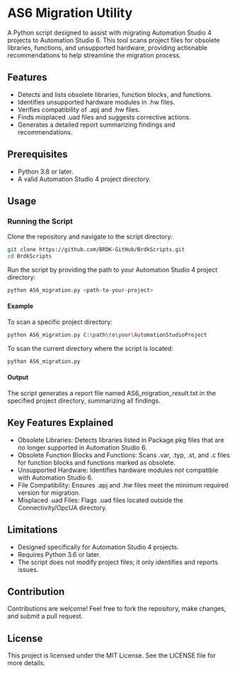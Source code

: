 # AS6 Migration Utility

A Python script designed to assist with migrating Automation Studio 4 projects to Automation Studio 6. This tool scans project files for obsolete libraries, functions, and unsupported hardware, providing actionable recommendations to help streamline the migration process.

## Features

- Detects and lists obsolete libraries, function blocks, and functions.
- Identifies unsupported hardware modules in .hw files.
- Verifies compatibility of .apj and .hw files.
- Finds misplaced .uad files and suggests corrective actions.
- Generates a detailed report summarizing findings and recommendations.

## Prerequisites

- Python 3.8 or later.
- A valid Automation Studio 4 project directory.

## Usage

### Running the Script

Clone the repository and navigate to the script directory:

```bash
git clone https://github.com/BRDK-GitHub/BrdkScripts.git
cd BrdkScripts
```

Run the script by providing the path to your Automation Studio 4 project directory:
```bash
python AS6_migration.py <path-to-your-project>
```

#### Example
To scan a specific project directory:
```bash
python AS6_migration.py C:\path\to\your\AutomationStudioProject
```

To scan the current directory where the script is located:
```bash
python AS6_migration.py
```
#### Output
The script generates a report file named AS6_migration_result.txt in the specified project directory, summarizing all findings.

## Key Features Explained
- Obsolete Libraries: Detects libraries listed in Package.pkg files that are no longer supported in Automation Studio 6.
- Obsolete Function Blocks and Functions: Scans .var, .typ, .st, and .c files for function blocks and functions marked as obsolete.
- Unsupported Hardware: Identifies hardware modules not compatible with Automation Studio 6.
- File Compatibility: Ensures .apj and .hw files meet the minimum required version for migration.
- Misplaced .uad Files: Flags .uad files located outside the Connectivity/OpcUA directory.

## Limitations
- Designed specifically for Automation Studio 4 projects.
- Requires Python 3.6 or later.
- The script does not modify project files; it only identifies and reports issues.

## Contribution
Contributions are welcome! Feel free to fork the repository, make changes, and submit a pull request.

## License
This project is licensed under the MIT License. See the LICENSE file for more details.